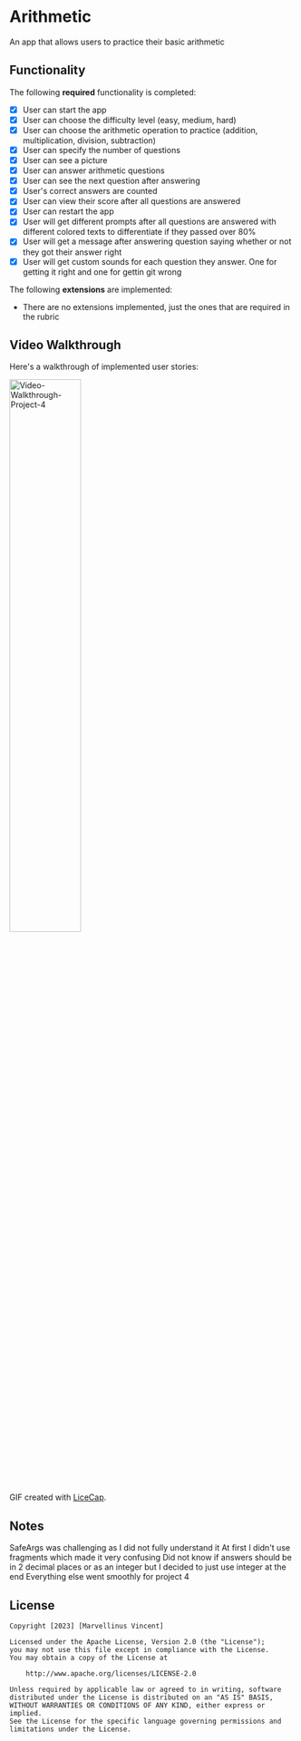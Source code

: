 # Arithmetic

An app that allows users to practice their basic arithmetic

## Functionality 

The following **required** functionality is completed:

* [x] User can start the app
* [x] User can choose the difficulty level (easy, medium, hard)
* [x] User can choose the arithmetic operation to practice (addition, multiplication, division, subtraction)
* [x] User can specify the number of questions
* [x] User can see a picture
* [x] User can answer arithmetic questions
* [x] User can see the next question after answering
* [x] User's correct answers are counted
* [x] User can view their score after all questions are answered
* [x] User can restart the app
* [x] User will get different prompts after all questions are answered with different colored texts to differentiate if they passed over 80%
* [x] User will get a message after answering question saying whether or not they got their answer right
* [x] User will get custom sounds for each question they answer. One for getting it right and one for gettin git wrong 

The following **extensions** are implemented:

* There are no extensions implemented, just the ones that are required in the rubric 

## Video Walkthrough

Here's a walkthrough of implemented user stories:

<img src='Video-Walkthrough-Project-4.gif' title='Video-Walkthrough-Project-4' width='50%' alt='Video-Walkthrough-Project-4' />

GIF created with [LiceCap](http://www.cockos.com/licecap/).

## Notes

SafeArgs was challenging as I did not fully understand it
At first I didn't use fragments which made it very confusing
Did not know if answers should be in 2 decimal places or as an integer but I decided to just use integer at the end
Everything else went smoothly for project 4
## License

    Copyright [2023] [Marvellinus Vincent]

    Licensed under the Apache License, Version 2.0 (the "License");
    you may not use this file except in compliance with the License.
    You may obtain a copy of the License at

        http://www.apache.org/licenses/LICENSE-2.0

    Unless required by applicable law or agreed to in writing, software
    distributed under the License is distributed on an "AS IS" BASIS,
    WITHOUT WARRANTIES OR CONDITIONS OF ANY KIND, either express or implied.
    See the License for the specific language governing permissions and
    limitations under the License.
